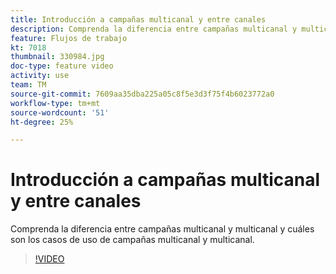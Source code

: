 ```yaml
---
title: Introducción a campañas multicanal y entre canales
description: Comprenda la diferencia entre campañas multicanal y multicanal y cuáles son los casos de uso de campañas multicanal y multicanal.
feature: Flujos de trabajo
kt: 7018
thumbnail: 330984.jpg
doc-type: feature video
activity: use
team: TM
source-git-commit: 7609aa35dba225a05c8f5e3d3f75f4b6023772a0
workflow-type: tm+mt
source-wordcount: '51'
ht-degree: 25%

---
```



# Introducción a campañas multicanal y entre canales

Comprenda la diferencia entre campañas multicanal y multicanal y cuáles son los casos de uso de campañas multicanal y multicanal.

>[!VIDEO](https://video.tv.adobe.com/v/330984?quality=12)
